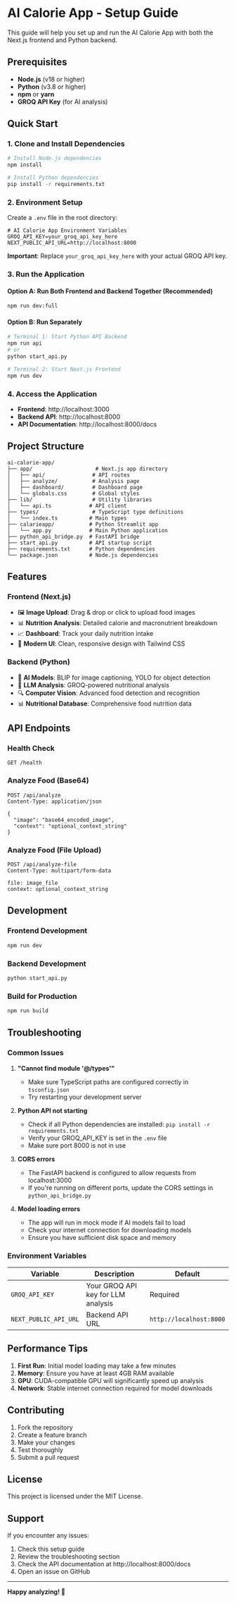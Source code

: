 # AI Calorie App - Setup Guide

This guide will help you set up and run the AI Calorie App with both the Next.js frontend and Python backend.

## Prerequisites

- **Node.js** (v18 or higher)
- **Python** (v3.8 or higher)
- **npm** or **yarn**
- **GROQ API Key** (for AI analysis)

## Quick Start

### 1. Clone and Install Dependencies

```bash
# Install Node.js dependencies
npm install

# Install Python dependencies
pip install -r requirements.txt
```

### 2. Environment Setup

Create a `.env` file in the root directory:

```env
# AI Calorie App Environment Variables
GROQ_API_KEY=your_groq_api_key_here
NEXT_PUBLIC_API_URL=http://localhost:8000
```

**Important**: Replace `your_groq_api_key_here` with your actual GROQ API key.

### 3. Run the Application

#### Option A: Run Both Frontend and Backend Together (Recommended)
```bash
npm run dev:full
```

#### Option B: Run Separately
```bash
# Terminal 1: Start Python API Backend
npm run api
# or
python start_api.py

# Terminal 2: Start Next.js Frontend
npm run dev
```

### 4. Access the Application

- **Frontend**: http://localhost:3000
- **Backend API**: http://localhost:8000
- **API Documentation**: http://localhost:8000/docs

## Project Structure

```
ai-calorie-app/
├── app/                    # Next.js app directory
│   ├── api/               # API routes
│   ├── analyze/           # Analysis page
│   ├── dashboard/         # Dashboard page
│   └── globals.css        # Global styles
├── lib/                   # Utility libraries
│   └── api.ts            # API client
├── types/                 # TypeScript type definitions
│   └── index.ts          # Main types
├── calarieapp/           # Python Streamlit app
│   └── app.py            # Main Python application
├── python_api_bridge.py  # FastAPI bridge
├── start_api.py          # API startup script
├── requirements.txt      # Python dependencies
└── package.json          # Node.js dependencies
```

## Features

### Frontend (Next.js)
- 🖼️ **Image Upload**: Drag & drop or click to upload food images
- 📊 **Nutrition Analysis**: Detailed calorie and macronutrient breakdown
- 📈 **Dashboard**: Track your daily nutrition intake
- 🎨 **Modern UI**: Clean, responsive design with Tailwind CSS

### Backend (Python)
- 🤖 **AI Models**: BLIP for image captioning, YOLO for object detection
- 🧠 **LLM Analysis**: GROQ-powered nutritional analysis
- 🔍 **Computer Vision**: Advanced food detection and recognition
- 📊 **Nutritional Database**: Comprehensive food nutrition data

## API Endpoints

### Health Check
```
GET /health
```

### Analyze Food (Base64)
```
POST /api/analyze
Content-Type: application/json

{
  "image": "base64_encoded_image",
  "context": "optional_context_string"
}
```

### Analyze Food (File Upload)
```
POST /api/analyze-file
Content-Type: multipart/form-data

file: image_file
context: optional_context_string
```

## Development

### Frontend Development
```bash
npm run dev
```

### Backend Development
```bash
python start_api.py
```

### Build for Production
```bash
npm run build
```

## Troubleshooting

### Common Issues

1. **"Cannot find module '@/types'"**
   - Make sure TypeScript paths are configured correctly in `tsconfig.json`
   - Try restarting your development server

2. **Python API not starting**
   - Check if all Python dependencies are installed: `pip install -r requirements.txt`
   - Verify your GROQ_API_KEY is set in the `.env` file
   - Make sure port 8000 is not in use

3. **CORS errors**
   - The FastAPI backend is configured to allow requests from localhost:3000
   - If you're running on different ports, update the CORS settings in `python_api_bridge.py`

4. **Model loading errors**
   - The app will run in mock mode if AI models fail to load
   - Check your internet connection for downloading models
   - Ensure you have sufficient disk space and memory

### Environment Variables

| Variable | Description | Default |
|----------|-------------|---------|
| `GROQ_API_KEY` | Your GROQ API key for LLM analysis | Required |
| `NEXT_PUBLIC_API_URL` | Backend API URL | `http://localhost:8000` |

## Performance Tips

1. **First Run**: Initial model loading may take a few minutes
2. **Memory**: Ensure you have at least 4GB RAM available
3. **GPU**: CUDA-compatible GPU will significantly speed up analysis
4. **Network**: Stable internet connection required for model downloads

## Contributing

1. Fork the repository
2. Create a feature branch
3. Make your changes
4. Test thoroughly
5. Submit a pull request

## License

This project is licensed under the MIT License.

## Support

If you encounter any issues:
1. Check this setup guide
2. Review the troubleshooting section
3. Check the API documentation at http://localhost:8000/docs
4. Open an issue on GitHub

---

**Happy analyzing! 🍱**